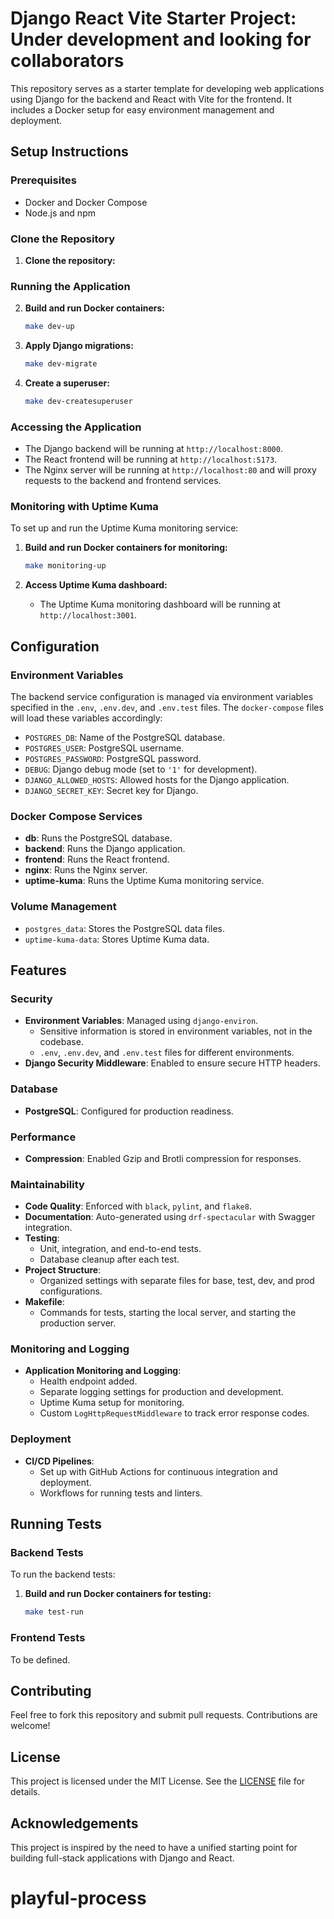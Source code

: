 # Django React Vite Starter Project: Under development and looking for collaborators

This repository serves as a starter template for developing web applications using Django for the backend and React with Vite for the frontend. It includes a Docker setup for easy environment management and deployment.

## Setup Instructions

### Prerequisites

- Docker and Docker Compose
- Node.js and npm

### Clone the Repository

1. **Clone the repository:**
   

### Running the Application

2. **Build and run Docker containers:**
   ```sh
   make dev-up
   ```

3. **Apply Django migrations:**
   ```sh
   make dev-migrate
   ```

4. **Create a superuser:**
   ```sh
   make dev-createsuperuser
   ```

### Accessing the Application

- The Django backend will be running at `http://localhost:8000`.
- The React frontend will be running at `http://localhost:5173`.
- The Nginx server will be running at `http://localhost:80` and will proxy requests to the backend and frontend services.

### Monitoring with Uptime Kuma

To set up and run the Uptime Kuma monitoring service:

1. **Build and run Docker containers for monitoring:**
   ```sh
   make monitoring-up
   ```

2. **Access Uptime Kuma dashboard:**
   - The Uptime Kuma monitoring dashboard will be running at `http://localhost:3001`.

## Configuration

### Environment Variables

The backend service configuration is managed via environment variables specified in the `.env`, `.env.dev`, and `.env.test` files. The `docker-compose` files will load these variables accordingly:

- `POSTGRES_DB`: Name of the PostgreSQL database.
- `POSTGRES_USER`: PostgreSQL username.
- `POSTGRES_PASSWORD`: PostgreSQL password.
- `DEBUG`: Django debug mode (set to `'1'` for development).
- `DJANGO_ALLOWED_HOSTS`: Allowed hosts for the Django application.
- `DJANGO_SECRET_KEY`: Secret key for Django.

### Docker Compose Services

- **db**: Runs the PostgreSQL database.
- **backend**: Runs the Django application.
- **frontend**: Runs the React frontend.
- **nginx**: Runs the Nginx server.
- **uptime-kuma**: Runs the Uptime Kuma monitoring service.

### Volume Management

- `postgres_data`: Stores the PostgreSQL data files.
- `uptime-kuma-data`: Stores Uptime Kuma data.

## Features

### Security

- **Environment Variables**: Managed using `django-environ`.
  - Sensitive information is stored in environment variables, not in the codebase.
  - `.env`, `.env.dev`, and `.env.test` files for different environments.
- **Django Security Middleware**: Enabled to ensure secure HTTP headers.


### Database

- **PostgreSQL**: Configured for production readiness.

### Performance

- **Compression**: Enabled Gzip and Brotli compression for responses.

### Maintainability

- **Code Quality**: Enforced with `black`, `pylint`, and `flake8`.
- **Documentation**: Auto-generated using `drf-spectacular` with Swagger integration.
- **Testing**:
  - Unit, integration, and end-to-end tests.
  - Database cleanup after each test.
- **Project Structure**:
  - Organized settings with separate files for base, test, dev, and prod configurations.
- **Makefile**:
  - Commands for tests, starting the local server, and starting the production server.

### Monitoring and Logging

- **Application Monitoring and Logging**:
  - Health endpoint added.
  - Separate logging settings for production and development.
  - Uptime Kuma setup for monitoring.
  - Custom `LogHttpRequestMiddleware` to track error response codes.

### Deployment

- **CI/CD Pipelines**:
  - Set up with GitHub Actions for continuous integration and deployment.
  - Workflows for running tests and linters.

## Running Tests

### Backend Tests

To run the backend tests:

1. **Build and run Docker containers for testing:**
   ```sh
   make test-run
   ```

### Frontend Tests

To be defined.

## Contributing

Feel free to fork this repository and submit pull requests. Contributions are welcome!

## License

This project is licensed under the MIT License. See the [LICENSE](LICENSE) file for details.

## Acknowledgements

This project is inspired by the need to have a unified starting point for building full-stack applications with Django and React.
# playful-process
